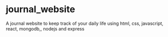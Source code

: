 # journal_website
A journal website to keep track of your daily life using html, css, javascript, react, mongodb,, nodejs and express

